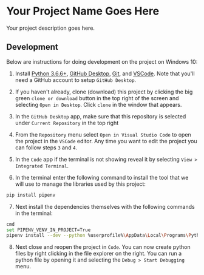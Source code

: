 # Your Project Name Goes Here

Your project description goes here.

## Development

Below are instructions for doing development on the project on Windows 10:

1.  Install [Python 3.6.6+](https://www.python.org/ftp/python/3.6.6/python-3.6.6-amd64.exe), [GitHub Desktop](https://desktop.github.com/), [Git](https://git-scm.com/download/win), and [VSCode](https://code.visualstudio.com/docs/?dv=win64). Note that you'll need a GitHub account to setup `GitHub Desktop`.

2.  If you haven't already, clone (download) this project by clicking the big green `clone or download` button in the top right of the screen and selecting `Open in Desktop`. Click `clone` in the window that appears.

3.  In the `GitHub Desktop` app, make sure that this repository is selected under `Current Repository` in the top right

4.  From the `Repository` menu select `Open in Visual Studio Code` to open the project in the `VSCode` editor. Any time you want to edit the project you can follow steps `3` and `4`.

5.  In the `Code` app if the terminal is not showing reveal it by selecting `View > Integrated Terminal`.

6.  In the terminal enter the following command to install the tool that we will use to manage the libraries used by this project:

```sh
pip install pipenv
```

7.  Next install the dependencies themselves with the following commands in the terminal:

```sh
cmd
set PIPENV_VENV_IN_PROJECT=True
pipenv install --dev --python %userprofile%\AppData\Local\Programs\Python\Python36\python.exe
```

8.  Next close and reopen the project in `Code`. You can now create python files by right clicking in the file explorer on the right. You can run a python file by opening it and selecting the `Debug > Start Debugging` menu.
